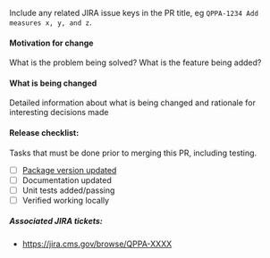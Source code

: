 Include any related JIRA issue keys in the PR title, eg `QPPA-1234 Add measures x, y, and z`.

#### Motivation for change

What is the problem being solved? What is the feature being added?

#### What is being changed

Detailed information about what is being changed and rationale for interesting decisions made

#### Release checklist:
Tasks that must be done prior to merging this PR, including testing.

* [ ] [Package version updated](../CONTRIBUTING.md#versioning-publishing-and-creating-new-releases)
* [ ] Documentation updated
* [ ] Unit tests added/passing
* [ ] Verified working locally

##### Associated JIRA tickets:
* https://jira.cms.gov/browse/QPPA-XXXX
